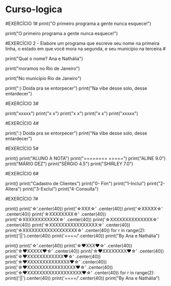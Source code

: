 # Curso-logica

#EXERCÍCIO 1#
print("O primeiro programa a gente nunca esquece!")

print("O primeiro programa a gente nunca esquece!")
 




 #EXERCÍCIO 2 - Elabore um programa que escreve seu nome na primeira linha, o estado em que você mora na segunda, e seu município na terceira.#
 
 
 
print("Qual o nome? Ana e Nathália")


print("moramos no Rio de Janeiro")

 
print("No município Rio de Janeiro")
 
print(":) Doida pra se entorpecer")
print("Na vibe desse solo, desse entardecer")


#EXERCÍCIO 3#

print("xxxxx")
print("x   x")
print("x   x")
print("x   x")
print("xxxxx")


#EXERCÍCIO 4#

print(":) Doida pra se entorpecer")
print("Na vibe desse solo, desse entardecer")


#EXERCÍCIO 5#

print()
print("ALUNO A          NOTA")
print("========         =====")
print("ALINE             9.0")
print("MÁRIO             DEZ")
print("SÉRGIO            4.5")
print("SHIRLEY           7.0")

#EXERCÍCIO 6#

print()
print("Cadastro de Clientes")
print("0- Fim")
print("1-Inclui")
print("2-Altera")
print("3-Exclui")
print("4-Consulta")

#EXERCÍCIO 7#

print()
print('☆'.center(40))
print('☆XXX☆' .center(40))
print('☆XXXXX☆' .center(40))
print('☆XXXXXXXX☆' .center(40))
print('☆XXXXXXXXXXXX☆' .center(40))
print('☆XXXXXXXXXXXXXX☆' .center(40))
print('☆XXXXXXXXXXXXXXXX☆' .center(40))
print('☆XXXXXXXXXXXXXXXXXX☆' .center(40))
for r in range(2):
    print(('||').center(40))
print('\====/'.center(40))
print("By Ana e Nathália")



print()
print('☆'.center(40))
print('☆♥XXX♥☆' .center(40))
print('☆♥XXXXX♥☆' .center(40))
print('☆♥XXXXXXXX♥☆' .center(40))
print('☆♥XXXXXXXXXXXX♥☆' .center(40))
print('☆♥XXXXXXXXXXXXXX♥☆' .center(40))
print('☆♥XXXXXXXXXXXXXXXX♥☆' .center(40))
print('☆♥XXXXXXXXXXXXXXXXXX♥☆' .center(40))
for r in range(2):
    print(('||').center(40))
print('\====/'.center(40))
print("By Ana e Nathália")

